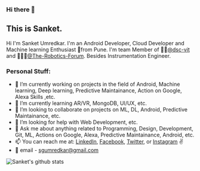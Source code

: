 ### Hi there 👋

## This is Sanket.
Hi I'm Sanket Umredkar. I'm an Android Developer, Cloud Developer and Machine learning Enthusiast 🏡from Pune. I'm team Member of 👨‍💻[@dsc-vit](https://www.linkedin.com/company/dscvitpune/) and 👨🏽‍💼[@The-Robotics-Forum](https://github.com/The-Robotics-Forum). Besides Instrumentation Engineer. 

### Personal Stuff:

- 🔭 I’m currently working on projects in the field of Android, Machine learning, Deep learning, Predictive Maintainance, Action on Google, Alexa Skills ,etc.
- 🌱 I’m currently learning AR/VR, MongoDB, UI/UX, etc.
- 👯 I’m looking to collaborate on projects on ML, DL, Android, Predictive Maintainance, etc.
- 🤔 I’m looking for help with Web Development, etc.
- 💬 Ask me about anything related to Programming, Design, Development, Git, ML, Actions on Google, Alexa, Predictive Maintainance, Android, etc.
- 📫 You can reach me at: [LinkedIn](https://www.linkedin.com/in/sanket-umredkar-419443174/), [Facebook](https://www.facebook.com/sanket.umredkar.3/), [Twitter](https://twitter.com/sanket_umredkar), or [Instagram](https://www.instagram.com/the.programmer_boy/) ✌
- 📧 email - sgumredkar@gmail.com

![Sanket's github stats](https://github-readme-stats.vercel.app/api?username=sanky2501&show_icons=true&hide_border=true)
